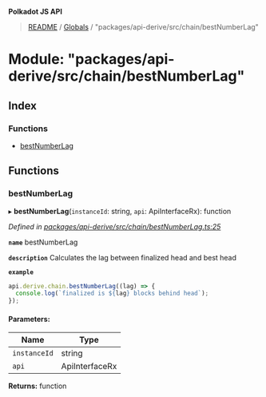 **Polkadot JS API**

> [README](../README.md) / [Globals](../globals.md) / "packages/api-derive/src/chain/bestNumberLag"

# Module: "packages/api-derive/src/chain/bestNumberLag"

## Index

### Functions

* [bestNumberLag](_packages_api_derive_src_chain_bestnumberlag_.md#bestnumberlag)

## Functions

### bestNumberLag

▸ **bestNumberLag**(`instanceId`: string, `api`: ApiInterfaceRx): function

*Defined in [packages/api-derive/src/chain/bestNumberLag.ts:25](https://github.com/polkadot-js/api/blob/c6bc664f8/packages/api-derive/src/chain/bestNumberLag.ts#L25)*

**`name`** bestNumberLag

**`description`** Calculates the lag between finalized head and best head

**`example`** 
<BR>

```javascript
api.derive.chain.bestNumberLag((lag) => {
  console.log(`finalized is ${lag} blocks behind head`);
});
```

#### Parameters:

Name | Type |
------ | ------ |
`instanceId` | string |
`api` | ApiInterfaceRx |

**Returns:** function

